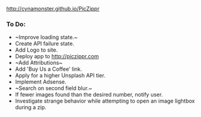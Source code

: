 http://cynamonster.github.io/PicZippr

### To Do:
- ~Improve loading state.~
- Create API failure state.
- Add Logo to site.
- Deploy app to http://piczippr.com
- ~Add Attributions~ 
- Add 'Buy Us a Coffee' link.
- Apply for a higher Unsplash API tier.
- Implement Adsense.
- ~Search on second field blur.~
- If fewer images found than the desired number, notify user.
- Investigate strange behavior while attempting to open an image lightbox during a zip.
